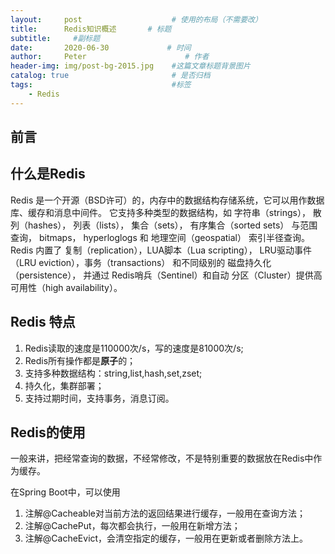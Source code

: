 ```yaml
---
layout:     post                    # 使用的布局（不需要改）
title:      Redis知识概述       # 标题 
subtitle:     #副标题
date:       2020-06-30             # 时间
author:     Peter                      # 作者
header-img: img/post-bg-2015.jpg    #这篇文章标题背景图片
catalog: true                       # 是否归档
tags:                               #标签
    - Redis
---
```


## 前言

## 什么是Redis

Redis 是一个开源（BSD许可）的，内存中的数据结构存储系统，它可以用作数据库、缓存和消息中间件。 它支持多种类型的数据结构，如 字符串（strings）， 散列（hashes）， 列表（lists）， 集合（sets）， 有序集合（sorted sets） 与范围查询， bitmaps， hyperloglogs 和 地理空间（geospatial） 索引半径查询。 Redis 内置了 复制（replication），LUA脚本（Lua scripting）， LRU驱动事件（LRU eviction），事务（transactions） 和不同级别的 磁盘持久化（persistence）， 并通过 Redis哨兵（Sentinel）和自动 分区（Cluster）提供高可用性（high availability）。  

## Redis 特点

1. Redis读取的速度是110000次/s，写的速度是81000次/s;
2. Redis所有操作都是**原子**的；
3. 支持多种数据结构：string,list,hash,set,zset;
4. 持久化，集群部署；
5. 支持过期时间，支持事务，消息订阅。  

## Redis的使用

一般来讲，把经常查询的数据，不经常修改，不是特别重要的数据放在Redis中作为缓存。  

在Spring Boot中，可以使用
1. 注解@Cacheable对当前方法的返回结果进行缓存，一般用在查询方法；  
2. 注解@CachePut，每次都会执行，一般用在新增方法；
3. 注解@CacheEvict，会清空指定的缓存，一般用在更新或者删除方法上。  


